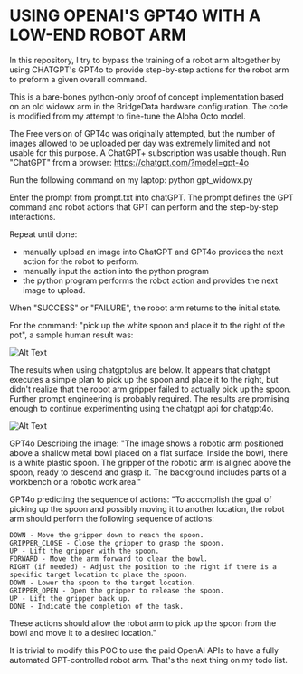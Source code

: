 # USING OPENAI'S GPT4O WITH A LOW-END ROBOT ARM

In this repository, I try to bypass the training of a robot arm altogether
by using CHATGPT's GPT4o to provide step-by-step actions for the robot
arm to preform a given overall command.

This is a bare-bones python-only proof of concept implementation based 
on an old widowx arm in the BridgeData hardware configuration.  The code
is modified from my attempt to fine-tune the Aloha Octo model.

The Free version of GPT4o was originally attempted, but the number of
images allowed to be uploaded per day was extremely limited and not
usable for this purpose.  A ChatGPT+ subscription was usable though.
Run "ChatGPT" from a browser:
https://chatgpt.com/?model=gpt-4o 

Run the following command on my laptop:
python gpt_widowx.py

Enter the prompt from prompt.txt into chatGPT. The prompt defines the 
GPT command and robot actions that GPT can perform and the step-by-step
interactions.

Repeat until done:
  - manually upload an image into ChatGPT and GPT4o provides the next 
    action for the robot to perform.  
  - manually input the action into the python program
  - the python program performs the robot action and provides the next
    image to upload.

When "SUCCESS" or "FAILURE", the robot arm returns to the initial state. 

For the command: "pick up the white spoon and place it to the right of the pot",
a sample human result was:

![Alt Text]([https://media.giphy.com/media/vFKqnCdLPNOKc/giphy](https://github.com/downingbots/GPT4o_with_WidowX-Arm/blob/main/spoon_human.gif))

The results when using chatgptplus are below.  It appears that chatgpt executes 
a simple plan to pick up the spoon and place it to the right, but didn't realize
that the robot arm gripper failed to actually pick up the spoon.  Further prompt
engineering is probably required.  The results are promising enough to continue
experimenting using the chatgpt api for chatgpt4o.

![Alt Text]([https://media.giphy.com/media/vFKqnCdLPNOKc/giphy](https://github.com/downingbots/GPT4o_with_WidowX-Arm/blob/main/spoon_chatgptplus.gif))

GPT4o Describing the image: 
"The image shows a robotic arm positioned above
a shallow metal bowl placed on a flat surface. Inside the bowl, there is a
white plastic spoon. The gripper of the robotic arm is aligned above the
spoon, ready to descend and grasp it. The background includes parts of a
workbench or a robotic work area."

GPT4o predicting the sequence of actions: 
"To accomplish the goal of picking up the spoon and possibly moving it to 
another location, the robot arm should perform the following sequence of actions:

    DOWN - Move the gripper down to reach the spoon.
    GRIPPER_CLOSE - Close the gripper to grasp the spoon.
    UP - Lift the gripper with the spoon.
    FORWARD - Move the arm forward to clear the bowl.
    RIGHT (if needed) - Adjust the position to the right if there is a specific target location to place the spoon.
    DOWN - Lower the spoon to the target location.
    GRIPPER_OPEN - Open the gripper to release the spoon.
    UP - Lift the gripper back up.
    DONE - Indicate the completion of the task.

These actions should allow the robot arm to pick up the spoon from the bowl and move it to a desired location."

It is trivial to modify this POC to use the paid OpenAI APIs to have
a fully automated GPT-controlled robot arm. That's the next thing on
my todo list.
  

